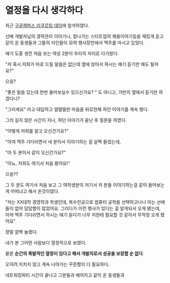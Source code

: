 # 열정을 다시 생각하다

최근 [구글캠퍼스 리쿠르팅 데이](http://jojoldu.tistory.com/124)에 참석하였다.  

선배 개발자님의 경력관리 이야기나, 잘나가는 스타트업의 채용이야기등을 재밌게 듣고 같이 온 동생들과 그들의 지인들이 모여 행사장안에서 맥주를 마시고 있었다.

얘기 도중 생전 처음 보는 여성 2분이 우리의 자리로 다가왔다.



"저 혹시 저희가 따로 드릴 말씀은 없는데 옆에 앉아서 하시는 얘기 듣기만 해도 될까요?"

으응? 

"좋은 말씀 있는데 한번 들어보실수 있으신가요? " 도 아니고, 가만히 옆에서 듣기만 하겠다니?

"그러세요" 라고 대답하고 얼떨떨한 마음을 뒤로한채 하던 이야기를 계속 했다.



그리 길지 않은 시간이 지나, 하던 이야기가 끝난 후 질문을 하였다.  

"어떻게 저희를 알고 오신건가요?"

"아까 맥주 기다리면서 네 분이서 이야기하는 걸 살짝 들었는데, 

"아 두 분이서 같이 오신건가요?"

"아뇨, 저희도 여기서 처음 봤어요!"



으응??

그 두 분도 여기서 처음 보고 그 여학생분이 저기서 저 분들 이야기하는걸 같이 들어보는게 어떠냐고 해서 온것이였다.



"저는 XX대학 경영학과 학생인데, 복수전공으로 컴퓨터 공학을 선택하고나니 아는 선배들이 없어 답답함이 많았어요. 그러다가 이런 행사가 있다는 걸 알게되서 오게 됐는데, 아까 맥주 기다리면서 하시는 얘기 듣다가 너무 저한테 필요할 것 같아서 무작정 오게 됐어요"



정말 깜짝 놀랬다.

내가 본 그어떤 사람보다 열정적으로 보였다.



물론 **순간의 폭발적인 열정이 있다고 해서 개발자로서 성공을 보장할 순 없다**.

오히려 지치지 않고 계속 나아가는 꾸준함이 더 필요하다.


네트워킹파티 시간이 끝나고 그분들과 헤어지고 같이 온 동생들과 
